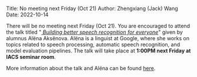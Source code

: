 Title: No meeting next Friday (Oct 21) 
Author: Zhengxiang (Jack) Wang
Date: 2022-10-14

There will be no meeting next Friday (Oct 21). You are encouraged to attend the talk titled "<i>[
Building better speech recognition for everyone](https://calendar.stonybrook.edu/site/iacs/event/iacs-alum-speaker-alna-akesnova-google/)</i>" given by alumnus Alëna Aksënova. Alëna is a linguist at Google, where she works on topics related to speech processing, automatic speech recognition, and model evaluation pipelines. The talk will take place at <b>1:00PM next Friday at IACS seminar room</b>.  

More information about the talk and Alëna can be found [here](https://calendar.stonybrook.edu/site/iacs/event/iacs-alum-speaker-alna-akesnova-google/).

